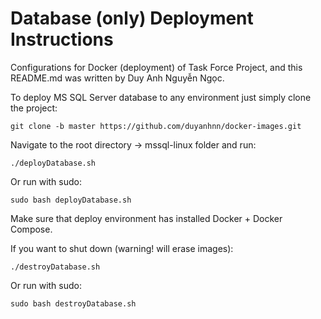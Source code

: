# Database (only) Deployment Instructions
Configurations for Docker (deployment) of Task Force Project, and this README.md was written by Duy Anh Nguyễn Ngọc.

To deploy MS SQL Server database to any environment just simply clone the project:
```
git clone -b master https://github.com/duyanhnn/docker-images.git
```
Navigate to the root directory -> mssql-linux folder and run:
```
./deployDatabase.sh
```
Or run with sudo:
```
sudo bash deployDatabase.sh
```
Make sure that deploy environment has installed Docker + Docker Compose.

If you want to shut down (warning! will erase images):
```
./destroyDatabase.sh
```
Or run with sudo:
```
sudo bash destroyDatabase.sh
```